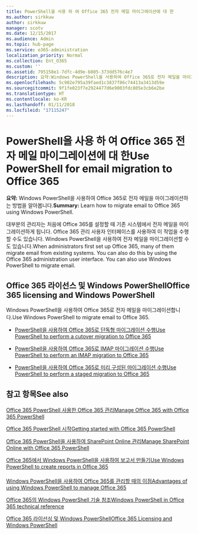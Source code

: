 ```yaml
---
title: PowerShell을 사용 하 여 Office 365 전자 메일 마이그레이션에 대 한
ms.author: sirkkuw
author: sirkkuw
manager: scotv
ms.date: 12/15/2017
ms.audience: Admin
ms.topic: hub-page
ms.service: o365-administration
localization_priority: Normal
ms.collection: Ent_O365
ms.custom: ''
ms.assetid: 795158e1-7dfc-4d9e-b805-373dd576c4e7
description: 요약:Windows PowerShell을 사용하여 Office 365로 전자 메일을 마이그레이션하는 방법을 알아봅니다.
ms.openlocfilehash: 5c982e795a39faed1c3837f86c74413a3413d59e
ms.sourcegitcommit: 9f1fe023f7e2924477d6e9003fdc805e3cb6e2be
ms.translationtype: HT
ms.contentlocale: ko-KR
ms.lasthandoff: 01/11/2018
ms.locfileid: "17115247"
---
```

# <a name="use-powershell-for-email-migration-to-office-365"></a><span data-ttu-id="2029a-103">PowerShell을 사용 하 여 Office 365 전자 메일 마이그레이션에 대 한</span><span class="sxs-lookup"><span data-stu-id="2029a-103">Use PowerShell for email migration to Office 365</span></span>

 <span data-ttu-id="2029a-104">**요약:** Windows PowerShell을 사용하여 Office 365로 전자 메일을 마이그레이션하는 방법을 알아봅니다.</span><span class="sxs-lookup"><span data-stu-id="2029a-104">**Summary:** Learn how to migrate email to Office 365 using Windows PowerShell.</span></span>
  
<span data-ttu-id="2029a-p101">대부분의 관리자는 처음에 Office 365를 설정할 때 기존 시스템에서 전자 메일을 마이그레이션하게 됩니다. Office 365 관리 사용자 인터페이스를 사용하여 이 작업을 수행할 수도 있습니다. Windows PowerShell을 사용하여 전자 메일을 마이그레이션할 수도 있습니다.</span><span class="sxs-lookup"><span data-stu-id="2029a-p101">When administrators first set up Office 365, many of them migrate email from existing systems. You can also do this by using the Office 365 administration user interface. You can also use Windows PowerShell to migrate email.</span></span>
  
## <a name="office-365-licensing-and-windows-powershell"></a><span data-ttu-id="2029a-108">Office 365 라이선스 및 Windows PowerShell</span><span class="sxs-lookup"><span data-stu-id="2029a-108">Office 365 licensing and Windows PowerShell</span></span>

<span data-ttu-id="2029a-109">Windows PowerShell을 사용하여 Office 365로 전자 메일을 마이그레이션합니다.</span><span class="sxs-lookup"><span data-stu-id="2029a-109">Use Windows PowerShell to migrate email to Office 365.</span></span> 
  
- [<span data-ttu-id="2029a-110">PowerShell을 사용하여 Office 365로 단독형 마이그레이션 수행</span><span class="sxs-lookup"><span data-stu-id="2029a-110">Use PowerShell to perform a cutover migration to Office 365</span></span>](use-powershell-to-perform-a-cutover-migration-to-office-365.md)
    
- [<span data-ttu-id="2029a-111">PowerShell을 사용하여 Office 365로 IMAP 마이그레이션 수행</span><span class="sxs-lookup"><span data-stu-id="2029a-111">Use PowerShell to perform an IMAP migration to Office 365</span></span>](use-powershell-to-perform-an-imap-migration-to-office-365.md)
    
- [<span data-ttu-id="2029a-112">PowerShell을 사용하여 Office 365로 미리 구성된 마이그레이션 수행</span><span class="sxs-lookup"><span data-stu-id="2029a-112">Use PowerShell to perform a staged migration to Office 365</span></span>](use-powershell-to-perform-a-staged-migration-to-office-365.md)
    
## <a name="see-also"></a><span data-ttu-id="2029a-113">참고 항목</span><span class="sxs-lookup"><span data-stu-id="2029a-113">See also</span></span>

#### 

[<span data-ttu-id="2029a-114">Office 365 PowerShell 사용한 Office 365 관리</span><span class="sxs-lookup"><span data-stu-id="2029a-114">Manage Office 365 with Office 365 PowerShell</span></span>](manage-office-365-with-office-365-powershell.md)
  
[<span data-ttu-id="2029a-115">Office 365 PowerShell 시작</span><span class="sxs-lookup"><span data-stu-id="2029a-115">Getting started with Office 365 PowerShell</span></span>](getting-started-with-office-365-powershell.md)
  
[<span data-ttu-id="2029a-116">Office 365 PowerShell을 사용하여 SharePoint Online 관리</span><span class="sxs-lookup"><span data-stu-id="2029a-116">Manage SharePoint Online with Office 365 PowerShell</span></span>](manage-sharepoint-online-with-office-365-powershell.md)
  
[<span data-ttu-id="2029a-117">Office 365에서 Windows PowerShell을 사용하여 보고서 만들기</span><span class="sxs-lookup"><span data-stu-id="2029a-117">Use Windows PowerShell to create reports in Office 365</span></span>](use-windows-powershell-to-create-reports-in-office-365.md)
#### 

[<span data-ttu-id="2029a-118">Windows PowerShell을 사용하여 Office 365를 관리할 때의 이점</span><span class="sxs-lookup"><span data-stu-id="2029a-118">Advantages of using Windows PowerShell to manage Office 365</span></span>](http://technet.microsoft.com/library/15144a50-453e-4cd5-befd-bc6736697967.aspx)
  
[<span data-ttu-id="2029a-119">Office 365의 Windows PowerShell 기술 참조</span><span class="sxs-lookup"><span data-stu-id="2029a-119">Windows PowerShell in Office 365 technical reference</span></span>](http://technet.microsoft.com/library/10d5c66a-7579-4319-aaa5-7a5e21d49cea.aspx)
  
[<span data-ttu-id="2029a-120">Office 365 라이선싱 및 Windows PowerShell</span><span class="sxs-lookup"><span data-stu-id="2029a-120">Office 365 Licensing and Windows PowerShell</span></span>](http://technet.microsoft.com/library/6ca0e430-f7ba-4184-becf-14c6c5c8dde5.aspx)

